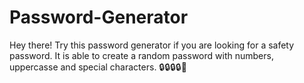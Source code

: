 # Password-Generator

Hey there! Try this password generator if you are looking for a safety password. It is able to create a random password with numbers, uppercasse and special characters.
🔒🔒🔒🔒💯
